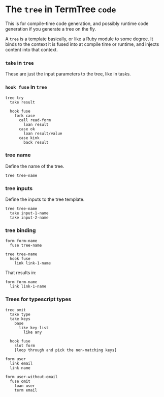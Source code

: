 # The `tree` in TermTree `code`

This is for compile-time code generation, and possibly runtime code
generation if you generate a tree on the fly.

A `tree` is a template basically, or like a Ruby module to some degree.
It binds to the context it is fused into at compile time or runtime, and
injects content into that context.

### `take` in `tree`

These are just the input parameters to the tree, like in tasks.

### `hook fuse` in `tree`

```
tree try
  take result

  hook fuse
    fork case
      call read-form
        loan result
      case ok
        loan result/value
      case kink
        back result
```

### tree name

Define the name of the tree.

```
tree tree-name
```

### tree inputs

Define the inputs to the tree template.

```
tree tree-name
  take input-1-name
  take input-2-name
```

### tree binding

```
form form-name
  fuse tree-name

tree tree-name
  hook fuse
    link link-1-name
```

That results in:

```
form form-name
  link link-1-name
```

### Trees for typescript types

```
tree omit
  take type
  take keys
    base
      like key-list
        like any

  hook fuse
    slot form
    [loop through and pick the non-matching keys]

form user
  link email
  link name

form user-without-email
  fuse omit
    loan user
    term email
```
